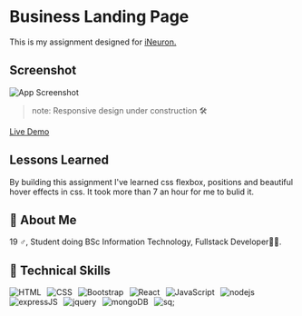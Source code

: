 
# Business Landing Page

This is my assignment designed for [iNeuron.](https://ineuron.ai/)

## Screenshot

![App Screenshot](gif.gif)
>note: Responsive design under construction 🛠️

[Live Demo](https://parveshahamed-street-style-landing-page.netlify.app/)

## Lessons Learned

By building this assignment I've learned css flexbox, positions and beautiful hover effects in css. It took more than 7 an hour for me to bulid it.

## 🚀 About Me

19 ♂, Student doing BSc Information Technology, Fullstack Developer🧑‍💻.

## 💼 Technical Skills

![HTML](https://img.shields.io/badge/HTML5-E34F26?style=for-the-badge&logo=html5&logoColor=white) &thinsp; ![CSS](https://img.shields.io/badge/CSS3-1572B6?style=for-the-badge&logo=css3&logoColor=white) &thinsp; ![Bootstrap](https://img.shields.io/badge/Bootstrap-563D7C?style=for-the-badge&logo=bootstrap&logoColor=white) &thinsp; ![React](https://img.shields.io/badge/React-20232A?style=for-the-badge&logo=react&logoColor=61DAFB) &thinsp; ![JavaScript](https://img.shields.io/badge/JavaScript-323330?style=for-the-badge&logo=javascript&logoColor=F7DF1E) &thinsp; ![nodejs](https://img.shields.io/badge/Node.js-43853D?style=for-the-badge&logo=node.js&logoColor=white) &thinsp; ![expressJS](https://img.shields.io/badge/Express.js-404D59?style=for-the-badge)  &thinsp; ![jquery](https://img.shields.io/badge/jQuery-0769AD?style=for-the-badge&logo=jquery&logoColor=white) &thinsp; ![mongoDB](https://img.shields.io/badge/MongoDB-4EA94B?style=for-the-badge&logo=mongodb&logoColor=white) &thinsp; ![sq;](https://img.shields.io/badge/MySQL-00000F?style=for-the-badge&logo=mysql&logoColor=white)
